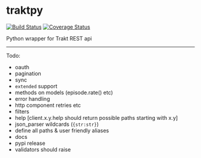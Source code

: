 # traktpy
[![Build Status](https://travis-ci.org/jmolinski/traktpy.svg?branch=master)](https://travis-ci.org/jmolinski/traktpy)
[![Coverage Status](https://coveralls.io/repos/github/jmolinski/traktpy/badge.svg?branch=master)](https://coveralls.io/github/jmolinski/traktpy?branch=master)

Python wrapper for Trakt REST api

---
Todo:
- oauth
- pagination
- sync
- `extended` support
- methods on models (episode.rate() etc)
- error handling
- http component retries etc
- filters
- help [client.x.y.help should return possible paths starting with x.y]
- json_parser wildcards (`{str:str}`)
- define all paths & user friendly aliases
- docs
- pypi release
- validators should raise